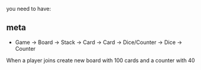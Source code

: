 
you need to have:

## meta
 

- Game -> Board
	-> Stack -> Card
	-> Card -> Dice/Counter
	-> Dice
	-> Counter

When a player joins create new board with 100 cards and a counter with 40


